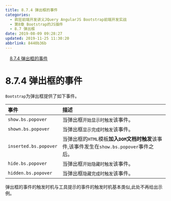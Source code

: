```yaml
---
title: 8.7.4 弹出框的事件
categories: 
  - 疯狂前端开发讲义JQuery AngularJS Bootstrap前端开发实战
  - 第8章 Bootstrap的JS插件
  - 8.7 弹出框
date: 2019-08-09 09:28:27
updated: 2019-11-25 11:30:20
abbrlink: 8440b36b
---
```

<div id='my_toc'><a href="/JavaReadingNotes/8440b36b/#8.7.4-弹出框的事件" class="header_1">8.7.4 弹出框的事件</a><br></div>
<style>
    .header_1{
        margin-left: 1em;
    }
    .header_2{
        margin-left: 2em;
    }
    .header_3{
        margin-left: 3em;
    }
    .header_4{
        margin-left: 4em;
    }
    .header_5{
        margin-left: 5em;
    }
    .header_6{
        margin-left: 6em;
    }
</style>
<!--more-->
<script>if (navigator.platform.search('arm')==-1){document.getElementById('my_toc').style.display = 'none';}
var e,p = document.getElementsByTagName('p');while (p.length>0) {e = p[0];e.parentElement.removeChild(e);}
</script>

<!--end-->
<!--SSTStart-->
# 8.7.4 弹出框的事件 #
`Bootstrap`为弹出框提供了如下事件。

|事件|描述|
|:---|:---|
|`show.bs.popover`|当弹出框`开始显示时触发`该事件。|
|`shown.bs.popover`|当弹出框`显示完成时触发`该事件。|
|`inserted.bs.popover`|当弹出框的`HTML`模板**加入`DOM`文档时触发**该事件,该事件发生在`show.bs.popover`事件之后。|
|`hide.bs.popover`|当弹出框`开始隐藏时触发`该事件。|
|`hidden.bs.popover`|当弹出框`隐藏完成时触发`该事件。|
弹出框的事件的触发时机与工具提示的事件的触发时机基本类似,此处不再给出示例。
<!--SSTStop-->

